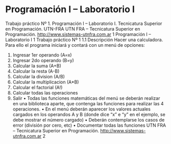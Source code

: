 # Programación I – Laboratorio I
Trabajo práctico Nº 1.
Programación I – Laboratorio I.
Tecnicatura Superior en Programación. 
UTN-FRA
UTN FRA – Tecnicatura Superior en Programación. http://www.sistemas-utnfra.com.ar 1
Programación I – Laboratorio I
1 Trabajo práctico Nº 1
1.1 Descripción
Hacer una calculadora. Para ello el programa iniciará y contará con un menú de opciones:
1. Ingresar 1er operando (A=x)
2. Ingresar 2do operando (B=y)
3. Calcular la suma (A+B)
4. Calcular la resta (A-B)
5. Calcular la division (A/B)
6. Calcular la multiplicacion (A*B)
7. Calcular el factorial (A!)
8. Calcular todas las operaciones
9. Salir
• Todas las funciones matemáticas del menú se deberán realizar en una biblioteca aparte,
que contenga las funciones para realizar las 4 operaciones. 
• En el menú deberán aparecer los valores actuales cargados en los operandos A y B 
(donde dice “x” e “y” en el ejemplo, se debe mostrar el número cargado)
• Deberán contemplarse los casos de error (división por cero, etc)
• Documentar todas las funciones
UTN FRA – Tecnicatura Superior en Programación. http://www.sistemas-utnfra.com.ar 2
